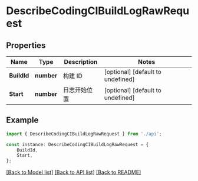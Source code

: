 # DescribeCodingCIBuildLogRawRequest


## Properties

Name | Type | Description | Notes
------------ | ------------- | ------------- | -------------
**BuildId** | **number** | 构建 ID | [optional] [default to undefined]
**Start** | **number** | 日志开始位置 | [optional] [default to undefined]

## Example

```typescript
import { DescribeCodingCIBuildLogRawRequest } from './api';

const instance: DescribeCodingCIBuildLogRawRequest = {
    BuildId,
    Start,
};
```

[[Back to Model list]](../README.md#documentation-for-models) [[Back to API list]](../README.md#documentation-for-api-endpoints) [[Back to README]](../README.md)
